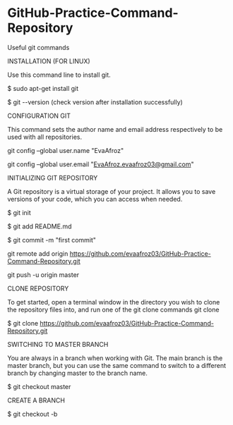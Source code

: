 # GitHub-Practice-Command-Repository
Useful git commands

INSTALLATION (FOR LINUX)

Use this command line to install git.

$ sudo apt-get install git

$ git --version (check version after installation successfully)

CONFIGURATION GIT

This command sets the author name and email address respectively to be used with all  repositories.

git config –global user.name "EvaAfroz"

git config –global user.email "EvaAfroz.evaafroz03@gmail.com"

INITIALIZING GIT REPOSITORY 

A Git repository is a virtual storage of your project. It allows you to save versions of your code, which you can access when needed. 

$ git init

$ git add README.md

$ git commit -m "first commit"

git remote add origin https://github.com/evaafroz03/GitHub-Practice-Command-Repository.git

git push -u origin master

CLONE REPOSITORY

To get started, open a terminal window in the directory you wish to clone the repository files into, and run one of the git clone commands git clone <repository path>
  
$ git clone https://github.com/evaafroz03/GitHub-Practice-Command-Repository.git

SWITCHING TO MASTER BRANCH

You are always in a branch when working with Git. The main branch is the master branch, but you can use the same command to switch to a different branch by changing master to the branch name.

$ git checkout master

CREATE A BRANCH

$ git checkout -b <name-of-branch>






